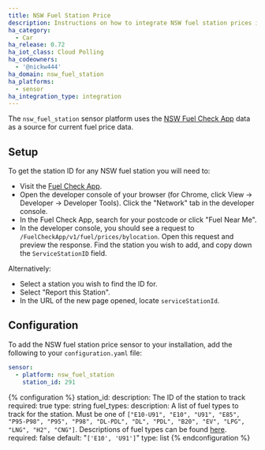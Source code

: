 ```yaml
---
title: NSW Fuel Station Price
description: Instructions on how to integrate NSW fuel station prices into Home Assistant.
ha_category:
  - Car
ha_release: 0.72
ha_iot_class: Cloud Polling
ha_codeowners:
  - '@nickw444'
ha_domain: nsw_fuel_station
ha_platforms:
  - sensor
ha_integration_type: integration
---
```


The `nsw_fuel_station` sensor platform uses the [NSW Fuel Check App](https://www.fuelcheck.nsw.gov.au/app) data as a source for current fuel price data.

## Setup

To get the station ID for any NSW fuel station you will need to:

- Visit the [Fuel Check App](https://www.fuelcheck.nsw.gov.au/app).
- Open the developer console of your browser (for Chrome, click View -> Developer -> Developer Tools). Click the "Network" tab in the developer console.
- In the Fuel Check App, search for your postcode or click "Fuel Near Me".
- In the developer console, you should see a request to `/FuelCheckApp/v1/fuel/prices/bylocation`. Open this request and preview the response. Find the station you wish to add, and copy down the `ServiceStationID` field.

Alternatively:

- Select a station you wish to find the ID for.
- Select "Report this Station".
- In the URL of the new page opened, locate `serviceStationId`.

## Configuration

To add the NSW fuel station price sensor to your installation, add the following to your `configuration.yaml` file:

```yaml
sensor:
  - platform: nsw_fuel_station
    station_id: 291
```

{% configuration %}
station_id:
  description: The ID of the station to track
  required: true
  type: string
fuel_types:
  description: A list of fuel types to track for the station. Must be one of `["E10-U91", "E10", "U91", "E85", "P95-P98", "P95", "P98", "DL-PDL", "DL", "PDL", "B20", "EV", "LPG", "LNG", "H2", "CNG"]`. Descriptions of fuel types can be found [here](https://www.fuelcheck.nsw.gov.au/App/Home/FuelTypes).
  required: false
  default: "`['E10', 'U91']`"
  type: list
{% endconfiguration %}
